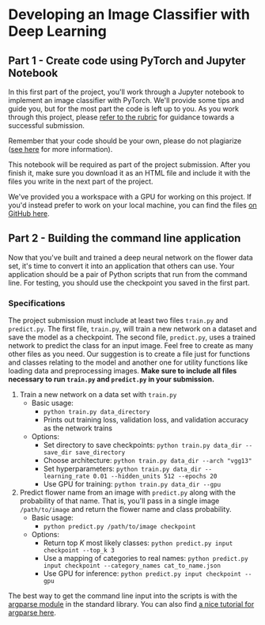 # Developing an Image Classifier with Deep Learning

## Part 1 - Create code using PyTorch and Jupyter Notebook

In this first part of the project, you'll work through a Jupyter notebook to implement an image classifier with PyTorch. We'll provide some tips and guide you, but for the most part the code is left up to you. As you work through this project, please [refer to the rubric](https://review.udacity.com/#!/rubrics/1663/view) for guidance towards a successful submission.

Remember that your code should be your own, please do not plagiarize ([see here](https://udacity.zendesk.com/hc/en-us/articles/360001451091-What-is-plagiarism-) for more information).

This notebook will be required as part of the project submission. After you finish it, make sure you download it as an HTML file and include it with the files you write in the next part of the project.

We've provided you a workspace with a GPU for working on this project. If you'd instead prefer to work on your local machine, you can find the files [on GitHub here](https://github.com/udacity/aipnd-project).

## Part 2 - Building the command line application

Now that you've built and trained a deep neural network on the flower data set, it's time to convert it into an application that others can use. Your application should be a pair of Python scripts that run from the command line. For testing, you should use the checkpoint you saved in the first part.

### Specifications

The project submission must include at least two files `train.py` and `predict.py`. The first file, `train.py`, will train a new network on a dataset and save the model as a checkpoint. The second file, `predict.py`, uses a trained network to predict the class for an input image. Feel free to create as many other files as you need. Our suggestion is to create a file just for functions and classes relating to the model and another one for utility functions like loading data and preprocessing images. **Make sure to include all files necessary to run `train.py` and `predict.py` in your submission.**

1.   Train a new network on a data set with `train.py`
        * Basic usage:
            * `python train.py data_directory` 
            * Prints out training loss, validation loss, and validation accuracy as the network trains 
        * Options: 
            * Set directory to save checkpoints: `python train.py data_dir --save_dir save_directory`
            * Choose architecture: `python train.py data_dir --arch "vgg13"`
            * Set hyperparameters: `python train.py data_dir --learning_rate 0.01 --hidden_units 512 --epochs 20`
            * Use GPU for training: `python train.py data_dir --gpu`
1.   Predict flower name from an image with `predict.py` along with the probability of that name. That is, you'll pass in a single image `/path/to/image` and return the flower name and class probability.
        * Basic usage:
            * `python predict.py /path/to/image checkpoint`
        * Options:
            * Return top _K_ most likely classes: `python predict.py input checkpoint --top_k 3`
            * Use a mapping of categories to real names: `python predict.py input checkpoint --category_names cat_to_name.json`
            * Use GPU for inference: `python predict.py input checkpoint --gpu`

The best way to get the command line input into the scripts is with the [argparse module](https://docs.python.org/3/library/argparse.html) in the standard library. You can also find [a nice tutorial for argparse here](https://pymotw.com/3/argparse/).